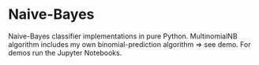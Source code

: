 # Naive-Bayes
Naive-Bayes classifier implementations in pure Python.
MultinomialNB algorithm includes my own binomial-prediction algorithm => see demo.
For demos run the Jupyter Notebooks.